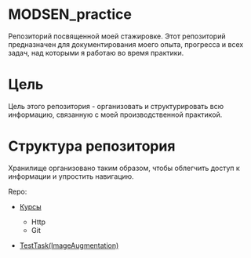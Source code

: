 # MODSEN_practice

Репозиторий посвященной моей стажировке. Этот репозиторий предназначен для документирования моего опыта, прогресса и всех задач, над которыми я работаю во время практики.

# Цель

Цель этого репозитория - организовать и структурировать всю информацию, связанную с моей производственной практикой.

# Структура репозитория

Хранилище организовано таким образом, чтобы облегчить доступ к информации и упростить навигацию.

Repo:

- [Курсы](Courses/README.MD)

  - Http
  - Git

- [TestTask(ImageAugmentation)](IMG_augmentation/README.MD)
